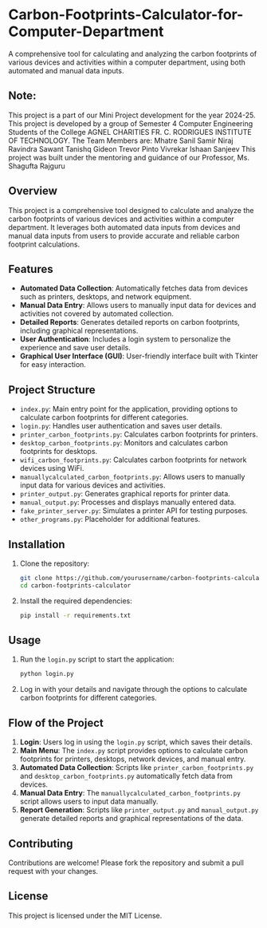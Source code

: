 # Carbon-Footprints-Calculator-for-Computer-Department
A comprehensive tool for calculating and analyzing the carbon footprints of various devices and activities within a computer department, using both automated and manual data inputs.

## Note:
This project is a part of our Mini Project development for the year 2024-25.
This project is developed by a group of Semester 4 Computer Engineering Students of the College AGNEL CHARITIES FR. C. RODRIGUES INSTITUTE OF TECHNOLOGY.
The Team Members are: 
Mhatre Sanil Samir
Niraj Ravindra Sawant
Tanishq Gideon Trevor Pinto 
Vivrekar Ishaan Sanjeev
This project was built under the mentoring and guidance of our Professor, Ms. Shagufta Rajguru

## Overview

This project is a comprehensive tool designed to calculate and analyze the carbon footprints of various devices and activities within a computer department. It leverages both automated data inputs from devices and manual data inputs from users to provide accurate and reliable carbon footprint calculations.

## Features

- **Automated Data Collection**: Automatically fetches data from devices such as printers, desktops, and network equipment.
- **Manual Data Entry**: Allows users to manually input data for devices and activities not covered by automated collection.
- **Detailed Reports**: Generates detailed reports on carbon footprints, including graphical representations.
- **User Authentication**: Includes a login system to personalize the experience and save user details.
- **Graphical User Interface (GUI)**: User-friendly interface built with Tkinter for easy interaction.

## Project Structure

- `index.py`: Main entry point for the application, providing options to calculate carbon footprints for different categories.
- `login.py`: Handles user authentication and saves user details.
- `printer_carbon_footprints.py`: Calculates carbon footprints for printers.
- `desktop_carbon_footprints.py`: Monitors and calculates carbon footprints for desktops.
- `wifi_carbon_footprints.py`: Calculates carbon footprints for network devices using WiFi.
- `manuallycalculated_carbon_footprints.py`: Allows users to manually input data for various devices and activities.
- `printer_output.py`: Generates graphical reports for printer data.
- `manual_output.py`: Processes and displays manually entered data.
- `fake_printer_server.py`: Simulates a printer API for testing purposes.
- `other_programs.py`: Placeholder for additional features.

## Installation

1. Clone the repository:
    ```bash
    git clone https://github.com/yourusername/carbon-footprints-calculator.git
    cd carbon-footprints-calculator
    ```

2. Install the required dependencies:
    ```bash
    pip install -r requirements.txt
    ```

## Usage

1. Run the `login.py` script to start the application:
    ```bash
    python login.py
    ```

2. Log in with your details and navigate through the options to calculate carbon footprints for different categories.

## Flow of the Project

1. **Login**: Users log in using the `login.py` script, which saves their details.
2. **Main Menu**: The `index.py` script provides options to calculate carbon footprints for printers, desktops, network devices, and manual entry.
3. **Automated Data Collection**: Scripts like `printer_carbon_footprints.py` and `desktop_carbon_footprints.py` automatically fetch data from devices.
4. **Manual Data Entry**: The `manuallycalculated_carbon_footprints.py` script allows users to input data manually.
5. **Report Generation**: Scripts like `printer_output.py` and `manual_output.py` generate detailed reports and graphical representations of the data.

## Contributing

Contributions are welcome! Please fork the repository and submit a pull request with your changes.

## License

This project is licensed under the MIT License.
